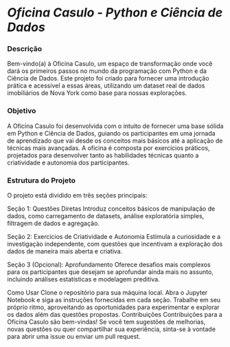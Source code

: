 # *Oficina Casulo - Python e Ciência de Dados*

### Descrição
Bem-vindo(a) à Oficina Casulo, um espaço de transformação onde você dará os primeiros passos no mundo da programação com Python e da Ciência de Dados. Este projeto foi criado para fornecer uma introdução prática e acessível a essas áreas, utilizando um dataset real de dados imobiliários de Nova York como base para nossas explorações.

### Objetivo
A Oficina Casulo foi desenvolvida com o intuito de fornecer uma base sólida em Python e Ciência de Dados, guiando os participantes em uma jornada de aprendizado que vai desde os conceitos mais básicos até a aplicação de técnicas mais avançadas. A oficina é composta por exercícios práticos, projetados para desenvolver tanto as habilidades técnicas quanto a criatividade e autonomia dos participantes.

### Estrutura do Projeto
O projeto está dividido em três seções principais:


Seção 1: Questões Diretas
Introduz conceitos básicos de manipulação de dados, como carregamento de datasets, análise exploratória simples, filtragem de dados e agregação.


Seção 2: Exercícios de Criatividade e Autonomia
Estimula a curiosidade e a investigação independente, com questões que incentivam a exploração dos dados de maneira mais aberta e criativa.


Seção 3 (Opcional): Aprofundamento
Oferece desafios mais complexos para os participantes que desejam se aprofundar ainda mais no assunto, incluindo análises estatísticas e modelagem preditiva.


Como Usar
Clone o repositório para sua máquina local.
Abra o Jupyter Notebook e siga as instruções fornecidas em cada seção.
Trabalhe em seu próprio ritmo, aproveitando as oportunidades para experimentar e explorar os dados além das questões propostas.
Contribuições
Contribuições para a Oficina Casulo são bem-vindas! Se você tem sugestões de melhorias, novas questões ou quer compartilhar sua experiência, sinta-se à vontade para abrir uma issue ou enviar um pull request.
